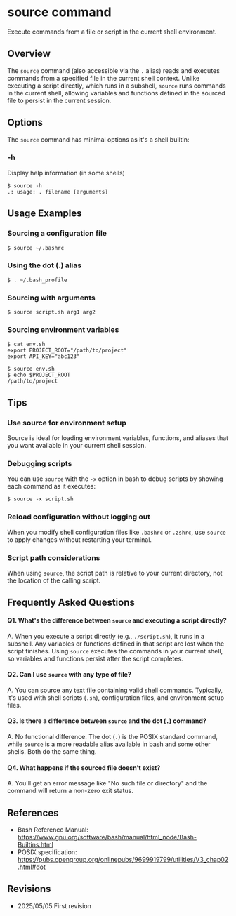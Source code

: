 # source command

Execute commands from a file or script in the current shell environment.

## Overview

The `source` command (also accessible via the `.` alias) reads and executes commands from a specified file in the current shell context. Unlike executing a script directly, which runs in a subshell, `source` runs commands in the current shell, allowing variables and functions defined in the sourced file to persist in the current session.

## Options

The `source` command has minimal options as it's a shell builtin:

### **-h**

Display help information (in some shells)

```console
$ source -h
.: usage: . filename [arguments]
```

## Usage Examples

### Sourcing a configuration file

```console
$ source ~/.bashrc
```

### Using the dot (.) alias

```console
$ . ~/.bash_profile
```

### Sourcing with arguments

```console
$ source script.sh arg1 arg2
```

### Sourcing environment variables

```console
$ cat env.sh
export PROJECT_ROOT="/path/to/project"
export API_KEY="abc123"

$ source env.sh
$ echo $PROJECT_ROOT
/path/to/project
```

## Tips

### Use source for environment setup

Source is ideal for loading environment variables, functions, and aliases that you want available in your current shell session.

### Debugging scripts

You can use `source` with the `-x` option in bash to debug scripts by showing each command as it executes:

```console
$ source -x script.sh
```

### Reload configuration without logging out

When you modify shell configuration files like `.bashrc` or `.zshrc`, use `source` to apply changes without restarting your terminal.

### Script path considerations

When using `source`, the script path is relative to your current directory, not the location of the calling script.

## Frequently Asked Questions

#### Q1. What's the difference between `source` and executing a script directly?
A. When you execute a script directly (e.g., `./script.sh`), it runs in a subshell. Any variables or functions defined in that script are lost when the script finishes. Using `source` executes the commands in your current shell, so variables and functions persist after the script completes.

#### Q2. Can I use `source` with any type of file?
A. You can source any text file containing valid shell commands. Typically, it's used with shell scripts (`.sh`), configuration files, and environment setup files.

#### Q3. Is there a difference between `source` and the dot (`.`) command?
A. No functional difference. The dot (`.`) is the POSIX standard command, while `source` is a more readable alias available in bash and some other shells. Both do the same thing.

#### Q4. What happens if the sourced file doesn't exist?
A. You'll get an error message like "No such file or directory" and the command will return a non-zero exit status.

## References

- Bash Reference Manual: https://www.gnu.org/software/bash/manual/html_node/Bash-Builtins.html
- POSIX specification: https://pubs.opengroup.org/onlinepubs/9699919799/utilities/V3_chap02.html#dot

## Revisions

- 2025/05/05 First revision